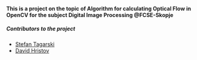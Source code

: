 <h4><b>This is a project on the topic of Algorithm for calculating Optical Flow in OpenCV for the subject Digital Image Processing @FCSE-Skopje</b></h4>

<h5><b>Contributors to the project</b></h5>
<ul>
  <li><a href="https://www.linkedin.com/in/stefan-tagarski-942518265/">Stefan Tagarski</a></li>
  <li><a href="https://www.linkedin.com/in/david-hristov-0985a4176/">David Hristov</a></li>
</ul>
